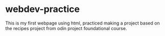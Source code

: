 # webdev-practice
This is my first webpage using html, practiced making a project based on the recipes project from odin project foundational course.
